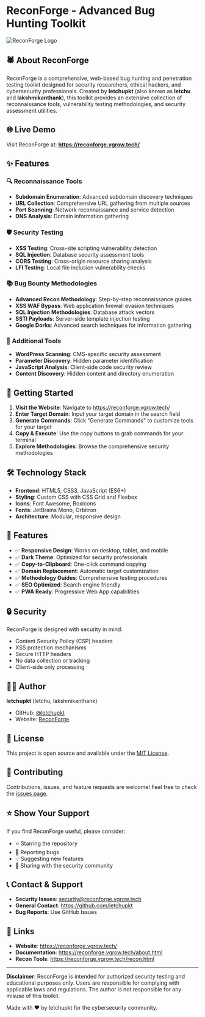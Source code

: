 # ReconForge - Advanced Bug Hunting Toolkit

![ReconForge Logo](assets/images/logo.png)

## 🕷️ About ReconForge

ReconForge is a comprehensive, web-based bug hunting and penetration testing toolkit designed for security researchers, ethical hackers, and cybersecurity professionals. Created by **letchupkt** (also known as **letchu** and **lakshmikanthank**), this toolkit provides an extensive collection of reconnaissance tools, vulnerability testing methodologies, and security assessment utilities.

## 🌐 Live Demo

Visit ReconForge at: **https://reconforge.vgrow.tech/**

## ✨ Features

### 🔍 Reconnaissance Tools
- **Subdomain Enumeration**: Advanced subdomain discovery techniques
- **URL Collection**: Comprehensive URL gathering from multiple sources
- **Port Scanning**: Network reconnaissance and service detection
- **DNS Analysis**: Domain information gathering

### 🛡️ Security Testing
- **XSS Testing**: Cross-site scripting vulnerability detection
- **SQL Injection**: Database security assessment tools
- **CORS Testing**: Cross-origin resource sharing analysis
- **LFI Testing**: Local file inclusion vulnerability checks

### 📚 Bug Bounty Methodologies
- **Advanced Recon Methodology**: Step-by-step reconnaissance guides
- **XSS WAF Bypass**: Web application firewall evasion techniques
- **SQL Injection Methodologies**: Database attack vectors
- **SSTI Payloads**: Server-side template injection testing
- **Google Dorks**: Advanced search techniques for information gathering

### 🔧 Additional Tools
- **WordPress Scanning**: CMS-specific security assessment
- **Parameter Discovery**: Hidden parameter identification
- **JavaScript Analysis**: Client-side code security review
- **Content Discovery**: Hidden content and directory enumeration

## 🚀 Getting Started

1. **Visit the Website**: Navigate to https://reconforge.vgrow.tech/
2. **Enter Target Domain**: Input your target domain in the search field
3. **Generate Commands**: Click "Generate Commands" to customize tools for your target
4. **Copy & Execute**: Use the copy buttons to grab commands for your terminal
5. **Explore Methodologies**: Browse the comprehensive security methodologies

## 🛠️ Technology Stack

- **Frontend**: HTML5, CSS3, JavaScript (ES6+)
- **Styling**: Custom CSS with CSS Grid and Flexbox
- **Icons**: Font Awesome, Boxicons
- **Fonts**: JetBrains Mono, Orbitron
- **Architecture**: Modular, responsive design

## 📱 Features

- ✅ **Responsive Design**: Works on desktop, tablet, and mobile
- ✅ **Dark Theme**: Optimized for security professionals
- ✅ **Copy-to-Clipboard**: One-click command copying
- ✅ **Domain Replacement**: Automatic target customization
- ✅ **Methodology Guides**: Comprehensive testing procedures
- ✅ **SEO Optimized**: Search engine friendly
- ✅ **PWA Ready**: Progressive Web App capabilities

## 🔒 Security

ReconForge is designed with security in mind:
- Content Security Policy (CSP) headers
- XSS protection mechanisms
- Secure HTTP headers
- No data collection or tracking
- Client-side only processing

## 👨‍💻 Author

**letchupkt** (letchu, lakshmikanthank)
- GitHub: [@letchupkt](https://github.com/letchupkt)
- Website: [ReconForge](https://reconforge.vgrow.tech/)

## 📄 License

This project is open source and available under the [MIT License](LICENSE).

## 🤝 Contributing

Contributions, issues, and feature requests are welcome! Feel free to check the [issues page](https://github.com/letchupkt/reconforge/issues).

## ⭐ Show Your Support

If you find ReconForge useful, please consider:
- ⭐ Starring the repository
- 🐛 Reporting bugs
- 💡 Suggesting new features
- 📢 Sharing with the security community

## 📞 Contact & Support

- **Security Issues**: security@reconforge.vgrow.tech
- **General Contact**: https://github.com/letchupkt
- **Bug Reports**: Use GitHub Issues

## 🔗 Links

- **Website**: https://reconforge.vgrow.tech/
- **Documentation**: https://reconforge.vgrow.tech/about.html
- **Recon Tools**: https://reconforge.vgrow.tech/recon.html

---

**Disclaimer**: ReconForge is intended for authorized security testing and educational purposes only. Users are responsible for complying with applicable laws and regulations. The author is not responsible for any misuse of this toolkit.


Made with ❤️ by letchupkt for the cybersecurity community.
